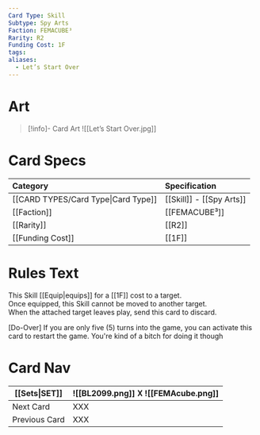 ```yaml
---
Card Type: Skill
Subtype: Spy Arts
Faction: FEMACUBE³
Rarity: R2
Funding Cost: 1F
tags: 
aliases:
  - Let’s Start Over
---
```

# Art

> [!info]- Card Art
> ![[Let’s Start Over.jpg]]

# Card Specs

| Category | Specification| 
| :--- | :--- |
| [[CARD TYPES/Card Type\|Card Type]] | [[Skill]] - [[Spy Arts]] |  
| [[Faction]] | [[FEMACUBE³]] |  
| [[Rarity]] | [[R2]] |  
| [[Funding Cost]] | [[1F]] |  

# Rules Text  

This Skill [[Equip|equips]] for a [[1F]] cost to a target.  
Once equipped, this Skill cannot be moved to another target.  
When the attached target leaves play, send this card to discard.  

[Do-Over]
If you are only five (5) turns into the game, you can activate this card to restart the game. 
You're kind of a bitch for doing it though

# Card Nav

| [[Sets\|SET]] |  ![[BL2099.png]] 𐌢 ![[FEMAcube.png]] |
| ------------- | ------------------------------ |
| Next Card     | XXX |
| Previous Card | XXX |


